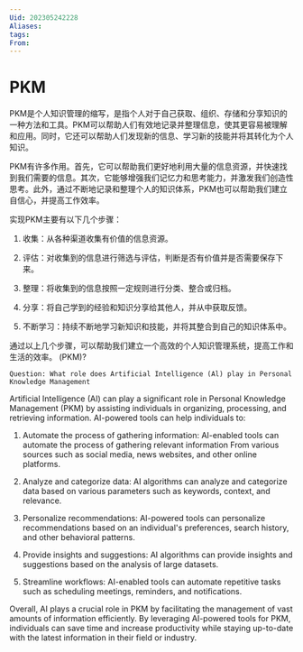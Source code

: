 ```yaml
---
Uid: 202305242228
Aliases: 
tags: 
From: 
---
```

# PKM

PKM是个人知识管理的缩写，是指个人对于自己获取、组织、存储和分享知识的一种方法和工具。PKM可以帮助人们有效地记录并整理信息，使其更容易被理解和应用。同时，它还可以帮助人们发现新的信息、学习新的技能并将其转化为个人知识。

PKM有许多作用。首先，它可以帮助我们更好地利用大量的信息资源，并快速找到我们需要的信息。其次，它能够增强我们记忆力和思考能力，并激发我们创造性思考。此外，通过不断地记录和整理个人的知识体系，PKM也可以帮助我们建立自信心，并提高工作效率。

实现PKM主要有以下几个步骤：

1. 收集：从各种渠道收集有价值的信息资源。

2. 评估：对收集到的信息进行筛选与评估，判断是否有价值并是否需要保存下来。

3. 整理：将收集到的信息按照一定规则进行分类、整合或归档。

4. 分享：将自己学到的经验和知识分享给其他人，并从中获取反馈。

5. 不断学习：持续不断地学习新知识和技能，并将其整合到自己的知识体系中。

通过以上几个步骤，可以帮助我们建立一个高效的个人知识管理系统，提高工作和生活的效率。
(PKM)?

```tg
Question: What role does Artificial Intelligence (Al) play in Personal Knowledge Management

```

Artificial Intelligence (AI) can play a significant role in Personal Knowledge Management (PKM) by assisting individuals in organizing, processing, and retrieving information. AI-powered tools can help individuals to:

1. Automate the process of gathering information: AI-enabled tools can automate the process of gathering relevant information From various sources such as social media, news websites, and other online platforms.

2. Analyze and categorize data: AI algorithms can analyze and categorize data based on various parameters such as keywords, context, and relevance.

3. Personalize recommendations: AI-powered tools can personalize recommendations based on an individual's preferences, search history, and other behavioral patterns.

4. Provide insights and suggestions: AI algorithms can provide insights and suggestions based on the analysis of large datasets.

5. Streamline workflows: AI-enabled tools can automate repetitive tasks such as scheduling meetings, reminders, and notifications.

Overall, AI plays a crucial role in PKM by facilitating the management of vast amounts of information efficiently. By leveraging AI-powered tools for PKM, individuals can save time and increase productivity while staying up-to-date with the latest information in their field or industry.